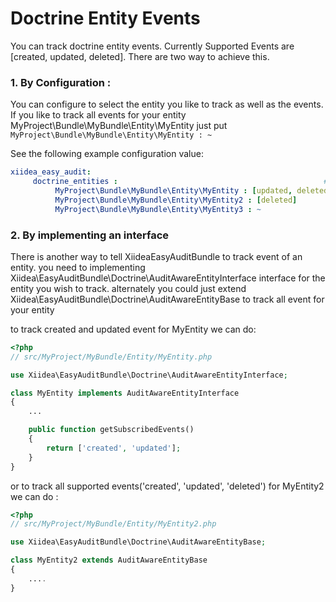 Doctrine Entity Events
========================
You can track doctrine entity events. Currently Supported Events are [created, updated, deleted]. There are two way to achieve this.

### 1. By Configuration :

You can configure to select the entity you like to track as well as the events. If you like to track all events for your entity MyProject\Bundle\MyBundle\Entity\MyEntity just put `MyProject\Bundle\MyBundle\Entity\MyEntity : ~`

See the following example configuration value:

``` yaml
xiidea_easy_audit:
     doctrine_entities :                                              #Optional
          MyProject\Bundle\MyBundle\Entity\MyEntity : [updated, deleted]
          MyProject\Bundle\MyBundle\Entity\MyEntity2 : [deleted]
          MyProject\Bundle\MyBundle\Entity\MyEntity3 : ~
```

### 2. By implementing an interface

There is another way to tell XiideaEasyAuditBundle to track event of an entity. you need to implementing Xiidea\EasyAuditBundle\Doctrine\AuditAwareEntityInterface interface for the entity you wish to track.
alternately you could just extend Xiidea\EasyAuditBundle\Doctrine\AuditAwareEntityBase to track all event for your entity

to track created and updated event for MyEntity we can do:

```php
<?php
// src/MyProject/MyBundle/Entity/MyEntity.php

use Xiidea\EasyAuditBundle\Doctrine\AuditAwareEntityInterface;

class MyEntity implements AuditAwareEntityInterface
{
    ...

    public function getSubscribedEvents()
    {
        return ['created', 'updated'];
    }
}
```

or to track all supported events('created', 'updated', 'deleted') for MyEntity2 we can do :

```php
<?php
// src/MyProject/MyBundle/Entity/MyEntity2.php

use Xiidea\EasyAuditBundle\Doctrine\AuditAwareEntityBase;

class MyEntity2 extends AuditAwareEntityBase
{
    ....
}
```
